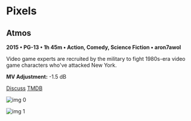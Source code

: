 # Pixels

## Atmos

**2015 • PG-13 • 1h 45m • Action, Comedy, Science Fiction • aron7awol**

Video game experts are recruited by the military to fight 1980s-era video game characters who've attacked New York.

**MV Adjustment:** -1.5 dB

[Discuss](https://www.avsforum.com/threads/bass-eq-for-filtered-movies.2995212/post-57652974)  [TMDB](257344)

![img 0](https://i.imgur.com/xN1vPpk.jpg)

![img 1](https://i.imgur.com/O8w8SMs.jpg)

